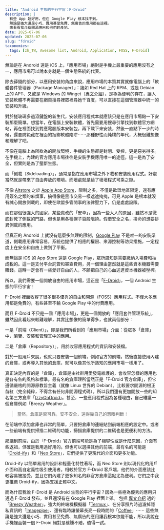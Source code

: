 ```yaml
---
title: "Android 生態的平行宇宙：F-Droid"
description: |
  有些 App 超好用，但在 Google Play 根本找不到。
  無論是強大還是小巧、實用甚至免費、無廣告的應用都在這裡。
  來看看我介紹開源應用和他們的產地。
date: 2025-07-06
updated: 2025-07-06
slug: "fdroid"
taxonomies:
  tags: [zh_TW, Awesome list, Android, Application, FOSS, F-Droid]
---
```


無論是在 Android 還是 iOS 上，「應用市場」絕對是手機上最重要的應用沒有之一，應用市場可以說本身就是一個生態系統的代表。

除去薛錢的部分，以應用安裝的角度來說，應用市場的本質其實就像電腦上的「軟體套件管理器（Package Manager）」：諸如 Red Hat 上的 RPM、或是 Debian 上的 APT、又或是 Windows 的 Winget（[專文介紹][Post_Windows_Package_Managers]），是極為便利的存在，讓人安裝軟體不再需要在網頁搜尋裡眾裡尋她千百度，可以直接在這個管理器中統一的安裝和升級。

[Post_Windows_Package_Managers]: @/posts/command_line_useages/Windows_Package_Managers.md

對於搓玻璃多過滾鍵盤的新生代，安裝應用程式本就應該只是在應用市場點一下安裝那麼簡單。想當年，在電腦上安裝軟體，首先需要用搜尋引擎找到軟體官方網站，再在裡面找到對應電腦版本安裝包，再下載下來安裝，然後一直點下一步的時候，還要防範藏在裡面的捆綁軟體陷阱⋯⋯那種野性而純樸的年代，大概很難想像和理解了吧。

不像在電腦上為所欲為的開放環境，手機的生態卻是封閉、受控，更是惡劣得多。在手機上，內建的官方應用市場往往是安裝手機應用唯一的途徑。這一是為了安全，但實則是為了壟斷生態。

而「側載（Sideloading）」，通常是指在應用市場之外下載和安裝應用程式。好處當然就是帶來了自由奔放的環境。而壞處就是給了壞壞程式可乘之隙。

不像 [Altstore][] 之於 [Apple App Store][]，限制之多，不僅是歐盟地區限定，還有應用簽名之類的麻煩事，搞得像是黑市交易一樣遮遮掩掩，可見 Apple 是根本就沒有誠心開放側載的，即使在歐盟多管閒事的法律壓力下，仍是處處設限。

[Altstore]: https://altstore.io/
[Apple App Store]: https://www.apple.com/app-store/

而在那個很強大的國家，某些魔改的「安卓」，因為一些大人的原因，雖然不是徹底封死了側載的門路，但也是用各種幌子百般阻撓。假借安全之名，拼命的想要排異側載的應用。

但真正的 Android 上就沒有這麼多無理的限制，[Google Play][] 不是唯一的安裝渠道，側載應用非常容易，系統也提供了相應的權限、來源控制等防呆措施，一定程度上在安全和自由上做到了平衡。

[Google Play]: https://play.google.com/

而無論是 iOS 的 App Store 還是 Google Play，眾所周知是需要繳納入場費和抽成税的。這一是支付平台託管和審查費用，另一個理由當然就是這些資本機器需要賺錢。這時一定會有一些愛好自由的人，不願把自己的心血送進資本機器被壓榨。

所以，我們需要一個開放自由的應用市場，這正是「[F-Droid][]」，一個 Android 生態的平行宇宙！

[F-Droid]: https://f-droid.org/

F-Droid 裡面收容了很多很多優秀的自由和開源（FOSS）應用程式。不僅大多應用都是免費的，有些甚至不輸 Google Play 中的付費應用。

而且 F-Droid 不只是一個「應用市場」，更是一個開放的「應用套件管理系統」，雖然因此看起來較難理解，其實比想像的簡單得多，也就兩個部分：

一是「前端（Client）」，即是我們所看到的「應用市場」介面：從眾多「倉庫」中，瀏覽、安裝和管理其中的應用。

二是「倉庫（Repository）」，用於收容應用程式的資訊和安裝檔。

對於一般用戶來說，也就只要安裝一個前端，例如官方的前端，然後直接使用內建的倉庫，或再導入其他的倉庫，就可以像其他所熟知的應用市場一樣用了。

真正決定內容的是「倉庫」，倉庫是由社群用愛發電維護的，會收容怎樣的應用也是各有各的風格和標準。最有名的倉庫理所當然正是「F-Droid 官方倉庫」，但它遵循嚴格的開源原教旨主義（就像 Linux 世界的 Debian），比較要求開源的根正苗紅（完全純粹，不得含有任何非開源程式碼）。所以我們還有更加開放一些的知名第三方倉庫「[IzzyOnDroid][]」。甚至，一些應用程式因為各種理由，自己維護一個倉庫例如「Breezy Weather」。

[IzzyOnDroid]: https://apt.izzysoft.de/fdroid/

> 當然，倉庫是否可靠，安不安全，還得靠自己的慧眼判斷！

在前端中添加倉庫也非常的簡單，只要把倉庫的連結貼到前端相應的設定中。或者一些前端有提供掃描二維碼的功能，掃描倉庫提供的二維碼也是更便利的方法。

那講到前端，由於「F-Droid」官方前端可能是為了相容性或是什麼原因，介面有些返祖，但確是我用過好用的。但也可以選擇其他的前端，最有名的可能是「[Droid-ify][]」和「[Neo Store][]」，它們提供了更現代的介面和更多功能。

[Droid-ify]: https://droidify.eu.org/
[Neo Store]: https://github.com/NeoApplications/Neo-Store

Droid-ify 以簡單易用的設計和輕量化特性著稱，而 Neo Store 則以現代化的用戶介面和高自定義性吸引使用者。相較於官方 F-Droid 客戶端，他們的介面應該比較容易被接受，並且它們內建了更多知名的非官方倉庫這點尤為便利。它們之中我更推薦 Droid-ify，因為支援正體中文。

而為什麼我說 F-Droid 是 Android 生態的平行宇宙？因為一些極為優秀的應用只通過 F-Droid 發布，並且還沒有在 Google Play 裡面上架。
包括 [專文介紹][Post_Breezy_Weather] 過的「[Breezy Weather][]」，強大的終端機模擬器「[Termux][]」、在分享照片時過濾掉隱私資訊的「[Imagepipe][]」、還有臨時讓螢幕長亮一段時間的「[Coffee][]」⋯⋯ 這些無論是強大還是小巧、實用甚至免費、無廣告的應用讓我根本欲罷不能，所以我說在手機裡面裝一個 F-Droid 絕對是穩賺不賠，值得一試。

[Post_Breezy_Weather]: @/posts/awesome_applications/Breezy_Weather.md
[Breezy Weather]: https://github.com/breezy-weather/breezy-weather
[Termux]: https://termux.com/
[Imagepipe]: https://codeberg.org/Starfish/Imagepipe
[Coffee]: https://github.com/mueller-ma/Coffee
